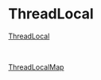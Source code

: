 # ThreadLocal


<a href="ThreadLocal.md" title="ThreadLocal">ThreadLocal</a>

<br/>

<a href="ThreadLocalMap.md" title="ThreadLocalMap">ThreadLocalMap</a>


